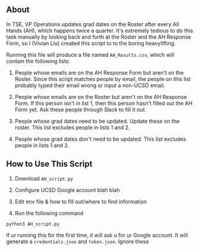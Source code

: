 ## About

In TSE, VP Operations updates grad dates on the Roster after every All Hands (AH), which happens twice a quarter. It's extremely tedious to do this task manually by looking back and forth at the Roster and the AH Response Form, so I (Vivian Liu) created this script to to the boring heavylifting.

Running this file will produce a file named `AH_Results.csv`, which will contain the following lists:

1. People whose emails are on the AH Response Form but aren't on the Roster. Since this script matches people by email, the people on this list probably typed their email wrong or input a non-UCSD email.

2. People whose emails are on the Roster but aren't on the AH Response Form. If this person isn't in list 1, then this person hasn't filled out the AH Form yet. Ask these people through Slack to fill it out.

3. People whose grad dates need to be updated. Update these on the roster. This list excludes people in lists 1 and 2.

4. People whose grad dates don't need to be updated. This list excludes people in lists 1 and 2.

## How to Use This Script

1. Download `AH_script.py`

2. Configure UCSD Google account blah blah

3. Edit env file & how to fill out/where to find information

4. Run the following command

```
python3 AH_script.py
```

If ur running this for the first time, it will ask u for ur Google account. It will generate a `credentials.json` and `token.json`. Ignore these